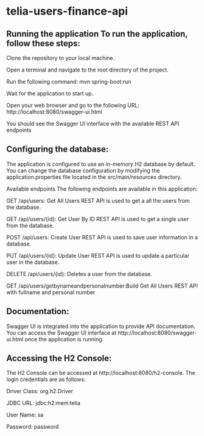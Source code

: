 # telia-users-finance-api

Running the application
To run the application, follow these steps:
-----------------------------------------

Clone the repository to your local machine.

Open a terminal and navigate to the root directory of the project.

Run the following command: mvn spring-boot:run

Wait for the application to start up.

Open your web browser and go to the following URL: http://localhost:8080/swagger-ui.html

You should see the Swagger UI interface with the available REST API endpoints

Configuring the database:
------------------------
The application is configured to use an in-memory H2 database by default. You can change the database configuration by modifying the application.properties file located in the src/main/resources directory.

Available endpoints
The following endpoints are available in this application:

GET /api/users: Get All Users REST API is used to get a all the users from the database.

GET /api/users/{id}: Get User By ID REST API is used to get a single user from the database.

POST /api/users: Create User REST API is used to save user information in a database.

PUT /api/users/{id}: Update User REST API is used to update a particular user in the database.

DELETE /api/users/{id}: Deletes a user from the database.

GET /api/users/getbynameandpersonalnumber:Build Get All Users REST API  with fullname and personal number

Documentation:
-------------
Swagger UI is integrated into the application to provide API documentation. You can access the Swagger UI interface at http://localhost:8080/swagger-ui.html once the application is running.

Accessing the H2 Console:
------------------------
The H2 Console can be accessed at http://localhost:8080/h2-console. The login credentials are as follows:

Driver Class: org.h2.Driver

JDBC URL: jdbc:h2:mem:telia

User Name: sa

Password: password


